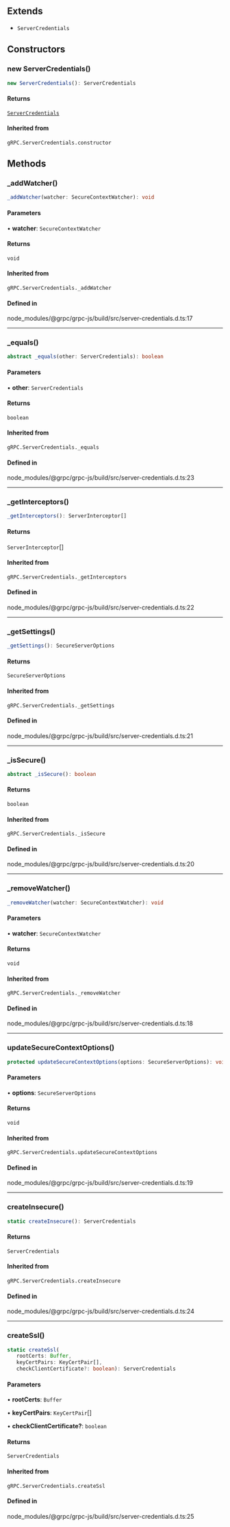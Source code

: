 ## Extends

- `ServerCredentials`

## Constructors

### new ServerCredentials()

```ts
new ServerCredentials(): ServerCredentials
```

#### Returns

[`ServerCredentials`](/docs/api/external-references/ServerCredentials.md)

#### Inherited from

`gRPC.ServerCredentials.constructor`

## Methods

### \_addWatcher()

```ts
_addWatcher(watcher: SecureContextWatcher): void
```

#### Parameters

• **watcher**: `SecureContextWatcher`

#### Returns

`void`

#### Inherited from

`gRPC.ServerCredentials._addWatcher`

#### Defined in

node\_modules/@grpc/grpc-js/build/src/server-credentials.d.ts:17

***

### \_equals()

```ts
abstract _equals(other: ServerCredentials): boolean
```

#### Parameters

• **other**: `ServerCredentials`

#### Returns

`boolean`

#### Inherited from

`gRPC.ServerCredentials._equals`

#### Defined in

node\_modules/@grpc/grpc-js/build/src/server-credentials.d.ts:23

***

### \_getInterceptors()

```ts
_getInterceptors(): ServerInterceptor[]
```

#### Returns

`ServerInterceptor`[]

#### Inherited from

`gRPC.ServerCredentials._getInterceptors`

#### Defined in

node\_modules/@grpc/grpc-js/build/src/server-credentials.d.ts:22

***

### \_getSettings()

```ts
_getSettings(): SecureServerOptions
```

#### Returns

`SecureServerOptions`

#### Inherited from

`gRPC.ServerCredentials._getSettings`

#### Defined in

node\_modules/@grpc/grpc-js/build/src/server-credentials.d.ts:21

***

### \_isSecure()

```ts
abstract _isSecure(): boolean
```

#### Returns

`boolean`

#### Inherited from

`gRPC.ServerCredentials._isSecure`

#### Defined in

node\_modules/@grpc/grpc-js/build/src/server-credentials.d.ts:20

***

### \_removeWatcher()

```ts
_removeWatcher(watcher: SecureContextWatcher): void
```

#### Parameters

• **watcher**: `SecureContextWatcher`

#### Returns

`void`

#### Inherited from

`gRPC.ServerCredentials._removeWatcher`

#### Defined in

node\_modules/@grpc/grpc-js/build/src/server-credentials.d.ts:18

***

### updateSecureContextOptions()

```ts
protected updateSecureContextOptions(options: SecureServerOptions): void
```

#### Parameters

• **options**: `SecureServerOptions`

#### Returns

`void`

#### Inherited from

`gRPC.ServerCredentials.updateSecureContextOptions`

#### Defined in

node\_modules/@grpc/grpc-js/build/src/server-credentials.d.ts:19

***

### createInsecure()

```ts
static createInsecure(): ServerCredentials
```

#### Returns

`ServerCredentials`

#### Inherited from

`gRPC.ServerCredentials.createInsecure`

#### Defined in

node\_modules/@grpc/grpc-js/build/src/server-credentials.d.ts:24

***

### createSsl()

```ts
static createSsl(
   rootCerts: Buffer, 
   keyCertPairs: KeyCertPair[], 
   checkClientCertificate?: boolean): ServerCredentials
```

#### Parameters

• **rootCerts**: `Buffer`

• **keyCertPairs**: `KeyCertPair`[]

• **checkClientCertificate?**: `boolean`

#### Returns

`ServerCredentials`

#### Inherited from

`gRPC.ServerCredentials.createSsl`

#### Defined in

node\_modules/@grpc/grpc-js/build/src/server-credentials.d.ts:25
